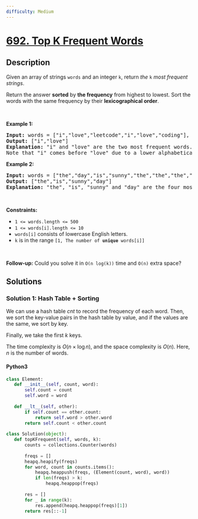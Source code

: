 ```yaml
---
difficulty: Medium
---
```


<!-- problem:start -->

# [692. Top K Frequent Words](https://leetcode.com/problems/top-k-frequent-words)

## Description

<!-- description:start -->

<p>Given an array of strings <code>words</code> and an integer <code>k</code>, return <em>the </em><code>k</code><em> most frequent strings</em>.</p>

<p>Return the answer <strong>sorted</strong> by <strong>the frequency</strong> from highest to lowest. Sort the words with the same frequency by their <strong>lexicographical order</strong>.</p>

<p>&nbsp;</p>
<p><strong class="example">Example 1:</strong></p>

<pre>
<strong>Input:</strong> words = [&quot;i&quot;,&quot;love&quot;,&quot;leetcode&quot;,&quot;i&quot;,&quot;love&quot;,&quot;coding&quot;], k = 2
<strong>Output:</strong> [&quot;i&quot;,&quot;love&quot;]
<strong>Explanation:</strong> &quot;i&quot; and &quot;love&quot; are the two most frequent words.
Note that &quot;i&quot; comes before &quot;love&quot; due to a lower alphabetical order.
</pre>

<p><strong class="example">Example 2:</strong></p>

<pre>
<strong>Input:</strong> words = [&quot;the&quot;,&quot;day&quot;,&quot;is&quot;,&quot;sunny&quot;,&quot;the&quot;,&quot;the&quot;,&quot;the&quot;,&quot;sunny&quot;,&quot;is&quot;,&quot;is&quot;], k = 4
<strong>Output:</strong> [&quot;the&quot;,&quot;is&quot;,&quot;sunny&quot;,&quot;day&quot;]
<strong>Explanation:</strong> &quot;the&quot;, &quot;is&quot;, &quot;sunny&quot; and &quot;day&quot; are the four most frequent words, with the number of occurrence being 4, 3, 2 and 1 respectively.
</pre>

<p>&nbsp;</p>
<p><strong>Constraints:</strong></p>

<ul>
	<li><code>1 &lt;= words.length &lt;= 500</code></li>
	<li><code>1 &lt;= words[i].length &lt;= 10</code></li>
	<li><code>words[i]</code> consists of lowercase English letters.</li>
	<li><code>k</code> is in the range <code>[1, The number of <strong>unique</strong> words[i]]</code></li>
</ul>

<p>&nbsp;</p>
<p><strong>Follow-up:</strong> Could you solve it in <code>O(n log(k))</code> time and <code>O(n)</code> extra space?</p>

<!-- description:end -->

## Solutions

<!-- solution:start -->

### Solution 1: Hash Table + Sorting

We can use a hash table $\textit{cnt}$ to record the frequency of each word. Then, we sort the key-value pairs in the hash table by value, and if the values are the same, we sort by key.

Finally, we take the first $k$ keys.

The time complexity is $O(n \times \log n)$, and the space complexity is $O(n)$. Here, $n$ is the number of words.

<!-- tabs:start -->

#### Python3

```python
class Element:
   def __init__(self, count, word):
       self.count = count
       self.word = word
      
   def __lt__(self, other):
       if self.count == other.count:
           return self.word > other.word
       return self.count < other.count
  
class Solution(object):
   def topKFrequent(self, words, k):
       counts = collections.Counter(words)  
      
       freqs = []
       heapq.heapify(freqs)
       for word, count in counts.items():
           heapq.heappush(freqs, (Element(count, word), word))
           if len(freqs) > k:
               heapq.heappop(freqs)
      
       res = []
       for _ in range(k):
           res.append(heapq.heappop(freqs)[1])
       return res[::-1]
```
